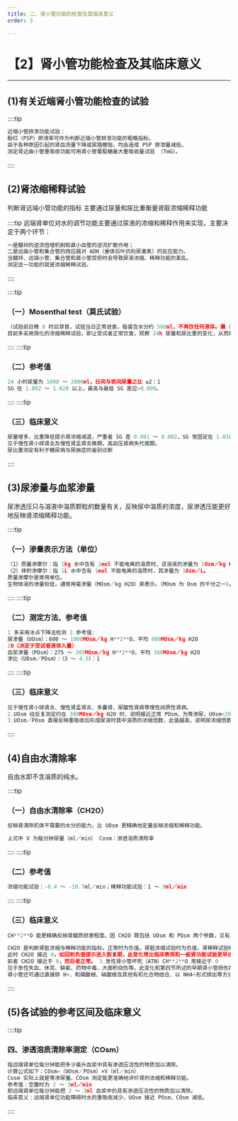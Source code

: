 ```yaml
---
title: 二、肾小管功能的检查及其临床意义
order: 3

---
```


# 【2】肾小管功能检查及其临床意义

<kaodian :text="'生物化学检验记忆卡'" />

<!-- ######  第十一章 肾功能及早期肾损伤的检查

> 临床生化检验 -->

<beitiS/>

---

## (1)有关近端肾小管功能检查的试验

<son :text="'生物化学检验记忆卡'" text10="(1)有关近端肾小管功能检查的试验" :textOption="[['了解','专业知识','专业实践能力'],['了解','专业知识','专业实践能力'],['了解','专业知识','专业实践能力']]" />

::::tip

```js
近端小管排泄功能试验：
酚红（PSP）排泄率可作为判断近端小管排泄功能的粗略指标。
由于各种原因引起的肾血流量下降或尿路梗阻，均会造成 PSP 排泄量减低。
测定肾近曲小管重吸收功能可用肾小管葡萄糖最大重吸收量试验 （TmG）。
```

::::

## (2)肾浓缩稀释试验

<son :text="'生物化学检验记忆卡'" text11="(2)肾浓缩稀释试验" :textOption="[['掌握','专业知识','专业实践能力'],['掌握','专业知识','专业实践能力'],['掌握','专业知识','专业实践能力']]" />

判断肾远端小管功能的指标
主要通过尿量和尿比重衡量肾脏浓缩稀释功能

::::tip 远端肾单位对水的调节功能主要通过尿液的浓缩和稀释作用来实现，主要决定于两个环节：

```js
一是髓袢的逆流倍增机制和直小血管的逆流扩散作用；
二是远曲小管和集合管的效应器对 ADH（垂体后叶抗利尿激素）的反应能力。
当髓袢、远端小管、集合管和直小管受损时会导致尿液浓缩、稀释功能的紊乱。
测定这一功能的就是浓缩稀释试验。
```

::::

::::tip

### （一）Mosenthal test（莫氏试验）

```js
（试验前日晚 8 时后禁食，试验当日正常进食，每餐含水分约 500ml，不再饮任何液体。晨 8 时排尿弃去，于上午 10 时、12 时，下午 2、4、6、8 时（日间尿）及次晨 8 时（夜间尿）各留尿～次，尿须排尽。准确测定各次尿量及比重。）
目前多采用简化的浓缩稀释试验，即让受试者正常饮食，观察 24h 尿量和尿比重的变化，从而观察自身调节。

```

::::
::::tip

### （二）参考值

```js
24 小时尿量为 1000 ～ 2000ml，日间与夜间尿量之比 ≥2：1
SG 在 1.002 ～ 1.020 以上，最高与最低 SG 差应>0.009。

```

::::
::::tip

### （三）临床意义

```js
尿量增多、比重降低提示肾浓缩减退，严重者 SG 差 0.001 ～ 0.002，SG 常固定在 1.010 左右提示远段肾单位的浓缩功能丧失。
见于慢性肾小球肾炎及慢性肾盂肾炎晚期，高血压肾病失代偿期。
尿比重测定有利于糖尿病与尿崩症的鉴别诊断

```

::::

## (3)尿渗量与血浆渗量

<son :text="'生物化学检验记忆卡'" text12="(3)尿渗量与血浆渗量" :textOption="[['熟练掌握','专业知识','专业实践能力'],['熟练掌握','专业知识','专业实践能力'],['熟练掌握','专业知识','专业实践能力']]" />

尿渗透压只与溶液中溶质颗粒的数量有关，反映尿中溶质的浓度，尿渗透压能更好地反映肾浓缩稀释功能。

::::tip

### （一）渗量表示方法（单位）

```js
（1）质量渗摩尔：指 1kg 水中含有 1mol 不能电离的溶质时，该溶液的渗量为 1Osm／kg H20（Osm=渗摩尔）
（2）体积渗摩尔：指 1L 水中含有 1mol 不能电离的溶质时，其渗量为 1Osm／L。
质量渗摩尔是常用单位。
生物体液的渗量较低，通常用毫渗量（MOsm／kg H2O）来表示。（MOsm 为 Osm 的千分之一）。

```

::::
::::tip

### （二）测定方法、参考值

```js
1 多采用冰点下降法检测 2.参考值:
尿渗量（UOsm）：600 ～ 1000MOsm／kg H**2**O，平均 800MOsm／kg H2O
2O（决定于受试者液体入量）
血浆渗量（POsm）：275 ～ 305MOsm／kg H**2**O，平均 300MOsm／kg H2O
渗比（UOsm／POsm）：（3 ～ 4.5）：1

```

::::
::::tip

### （三）临床意义

```js
见于慢性肾小球肾炎、慢性肾盂肾炎、多囊肾、尿酸性肾病等慢性间质性肾病。
2.UOsm 经反复测定约在 300MOsm／kg H2O 时，说明接近正常 POsm，为等渗尿，UOsm<200MOsm／kg H**2**O，为低张尿，提示严重受损。
3.UOsm／POsm 直接反映重吸收后形成尿液时其中溶质的浓缩倍数，此值越高，说明尿浓缩倍数越大，提示远端肾单位对水的回吸收能力越强；此值减低，说明肾浓缩功能减退。

```

::::

## (4)自由水清除率

<son :text="'生物化学检验记忆卡'" text13="(4)自由水清除率" :textOption="[['掌握','专业知识','专业实践能力'],['熟练掌握','专业知识','专业实践能力'],['熟练掌握','专业知识','专业实践能力']]" />

自由水即不含溶质的纯水。

::::tip

### （一）自由水清除率（CH2O）

```js
反映肾清除机体不需要的水分的能力，比 UOsm 更精确地定量反映浓缩和稀释功能。

上式中 V 为每分钟尿量（ml／min） Cosm：渗透溶质清除率

```

::::
::::tip

### （二）参考值

```js
浓缩功能试验：-0.4 ～ -10.7ml／min；稀释功能试验：1 ～ 9ml／min

```

::::
::::tip

### （三）临床意义

```js
CH**2**O 能更精确反映肾髓质损害程度。因 CH2O 既包括 UOsm 和 POsm 两个参数，又有尿量 V 的变量，V 可补偿尿浓缩与稀释带来的变动。

CH2O 是判断肾脏浓缩与稀释功能的指标。正常时为负值。肾脏浓缩试验时为负值，肾稀释试验时为正值；急性肾功能不全时，CH2O 持续等于或接近于 0 则表示肾不能浓缩和稀释尿液，排等渗尿，是肾功能严重损害的表现。常作为急性肾衰的早期诊断和病情观察的灵敏指标。 1.连续测定 CH**2**O 有助于急性肾功能衰竭的早期诊断及预后判断。
此时 CH2O 接近 0，如回到负值提示进入恢复期，此变化常比临床表现和一般肾功能试验更早出现。 2.有助于鉴别非少尿性肾功能不全和肾外因素的氮质血症
前者 CH2O 接近于 0，而后者正常。 3.急性肾小管坏死（ATN）CH**2**O 常接近于 0
见于急性失血、休克、缺氧、药物中毒、大面积烧伤等。此变化和第四节所述的早期肾小管损伤指征变化要比一般肾功能试验更早出现。 4.有助于肾移植后急性排异反应的早期发现。
肾小管还可通过直接排 H+、和磷酸根、硝酸根及其他有机化合物结合、以 NH4+形式排出等方式对尿液的酸碱进行调节。

```

::::

## (5)各试验的参考区间及临床意义

<son :text="'生物化学检验记忆卡'" text14="(5)各试验的参考区间及临床意义" :textOption="[['熟练掌握','专业知识','专业实践能力'],['熟练掌握','专业知识','专业实践能力'],['熟练掌握','专业知识','专业实践能力']]" />

::::tip

### 四、渗透溶质清除率测定（COsm）

```js
指远端肾单位每分钟能把多少毫升血浆中具有渗透压活性的物质加以清除。
计算公式如下：COsm=（UOsm／POsm）×V（ml／min）
Cosm 实际上就是等渗尿量。COsm 测定能更准确地评价肾的浓缩和稀释功能。
参考值：空腹时为 2 ～ 3ml／min
即远端肾单位每分钟能把 2 ～ 3ml 血浆中的具有渗透压活性的物质加以清除。
临床意义：远端肾单位功能障碍时水的重吸收减少，UOsm 接近 POsm，COsm 减低。

```

::::
